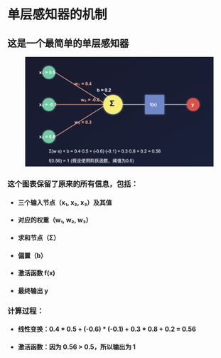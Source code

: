 # 单层感知器的机制

## 这是一个最简单的单层感知器

<figure><img src="../../.gitbook/assets/image (10).png" alt=""><figcaption></figcaption></figure>

### 这个图表保留了原来的所有信息，包括：

* #### 三个输入节点（x₁, x₂, x₃）及其值
* #### 对应的权重（w₁, w₂, w₃）
* #### 求和节点（Σ）
* #### 偏置（b）
* #### 激活函数 f(x)
* #### 最终输出 y

### **计算过程**：

* #### 线性变换：0.4 \* 0.5 + (-0.6) \* (-0.1) + 0.3 \* 0.8 + 0.2 = 0.56
* #### 激活函数：因为 0.56 > 0.5，所以输出为 1

##

